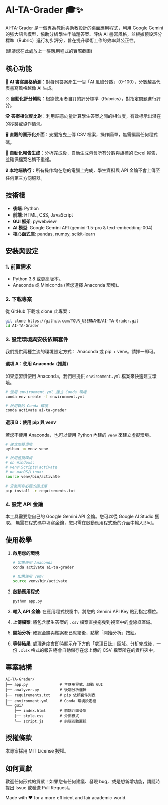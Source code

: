 # AI-TA-Grader 🎓✨

AI-TA-Grader 是一個專為教師與助教設計的桌面應用程式，利用 Google Gemini 的強大語言模型，協助分析學生申論題答案、評估 AI 書寫風格，並根據預設評分標準（Rubric）進行初步評分，旨在提升學術工作的效率與公正性。

(建議您在此處放上一張應用程式的實際截圖)

## 核心功能

🤖 **AI 書寫風格偵測**：對每份答案產生一個「AI 風險分數」（0-100），分數越高代表書寫風格越像 AI 生成。

⚖️ **自動化評分輔助**：根據使用者自訂的評分標準（Rubrics），對指定問題進行評分。

🕵️ **答案相似度比對**：利用語意向量計算學生答案之間的相似度，有效標示出潛在的抄襲或協作情況。

🖥️ **直觀的圖形化介面**：支援拖曳上傳 CSV 檔案，操作簡單，無需編寫任何程式碼。

🔄 **自動化報告生成**：分析完成後，自動生成包含所有分數與旗標的 Excel 報告，並確保檔案名稱不重複。

🔒 **本地端執行**：所有操作均在您的電腦上完成，學生資料與 API 金鑰不會上傳至任何第三方伺服器。

## 技術棧

* **後端**: Python
* **前端**: HTML, CSS, JavaScript
* **GUI 框架**: pywebview
* **AI 模型**: Google Gemini API (gemini-1.5-pro & text-embedding-004)
* **核心函式庫**: pandas, numpy, scikit-learn

## 安裝與設定

### 1. 前置需求

* Python 3.8 或更高版本。
* Anaconda 或 Miniconda (若您選擇 Anaconda 環境)。

### 2. 下載專案

從 GitHub 下載或 clone 此專案：

```bash
git clone https://github.com/YOUR_USERNAME/AI-TA-Grader.git
cd AI-TA-Grader
```

### 3. 設定環境與安裝依賴套件

我們提供兩種主流的環境設定方式： Anaconda 或 pip + venv。請擇一即可。

#### 選項 A：使用 Anaconda (推薦)

如果您習慣使用 Anaconda，我們已提供 `environment.yml` 檔案來快速建立環境。

```bash
# 使用 environment.yml 建立 Conda 環境
conda env create -f environment.yml

# 啟用新的 Conda 環境
conda activate ai-ta-grader
```

#### 選項 B：使用 pip 與 venv

若您不使用 Anaconda，也可以使用 Python 內建的 `venv` 來建立虛擬環境。

```bash
# 建立虛擬環境
python -m venv venv

# 啟用虛擬環境
# on Windows:
# venv\Scripts\activate
# on macOS/Linux:
source venv/bin/activate

# 安裝所有必要的函式庫
pip install -r requirements.txt
```

### 4. 設定 API 金鑰

本工具需要您自己的 Google Gemini API 金鑰。您可以從 Google AI Studio 獲取。
無需在程式碼中填寫金鑰，您只需在啟動應用程式後的介面中輸入即可。

## 使用教學

1. **啟用您的環境**:

    ```bash
    # 如果使用 Anaconda
    conda activate ai-ta-grader

    # 如果使用 venv
    source venv/bin/activate
    ```

2. **啟動應用程式**:

    ```bash
    python app.py
    ```

3. **輸入 API 金鑰**: 在應用程式視窗中，將您的 Gemini API Key 貼到指定欄位。
4. **上傳檔案**: 將包含學生答案的 `.csv` 檔案直接拖曳到視窗中的虛線框區域。
5. **開始分析**: 確認金鑰與檔案都已就緒後，點擊「開始分析」按鈕。
6. **等待結果**: 處理進度會即時顯示在下方的「處理日誌」區域。分析完成後，一份 `.xlsx` 格式的報告將會自動儲存在您上傳的 CSV 檔案所在的資料夾中。

## 專案結構

```text
AI-TA-Grader/
├── app.py              # 主應用程式，啟動 GUI
├── analyzer.py         # 後端分析邏輯
├── requirements.txt    # pip 依賴套件列表
├── environment.yml     # Conda 環境設定檔
└── gui/
    ├── index.html      # 前端介面骨架
    ├── style.css       # 介面樣式
    └── script.js       # 前端互動邏輯
```

## 授權條款

本專案採用 MIT License 授權。

## 如何貢獻

歡迎任何形式的貢獻！如果您有任何建議、發現 bug，或是想新增功能，請隨時提出 Issue 或發送 Pull Request。

Made with ❤️ for a more efficient and fair academic world.
